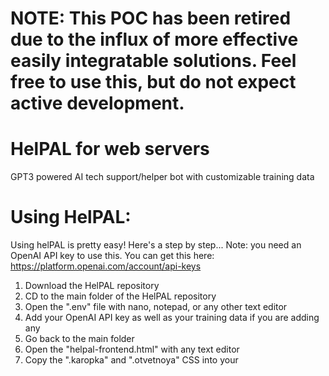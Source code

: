 # NOTE: This POC has been retired due to the influx of more effective easily integratable solutions. Feel free to use this, but do not expect active development.

# HelPAL for web servers
GPT3 powered AI tech support/helper bot with customizable training data


# Using HelPAL:
Using helPAL is pretty easy! Here's a step by step...
Note: you need an OpenAI API key to use this. You can get this here: https://platform.openai.com/account/api-keys

1. Download the HelPAL repository
2. CD to the main folder of the HelPAL repository
3. Open the ".env" file with nano, notepad, or any other text editor
4. Add your OpenAI API key as well as your training data if you are adding any
5. Go back to the main folder
6. Open the "helpal-frontend.html" with any text editor
7. Copy the ".karopka" and ".otvetnoya" CSS into your <style> tags in your website
8. Copy everything below the CSS on top of all your webpage elements
9. Go back to the main folder
10. Move the "app.py", ".env", and "icon.png" files into your web server
11. Run chmod +x setup.sh
12. Run "./setup.sh"

  And that's it! Enjoy!

  
  Note: This is licensed under GPLV3, meaning you can modify anything you want in this code, enjoy!
